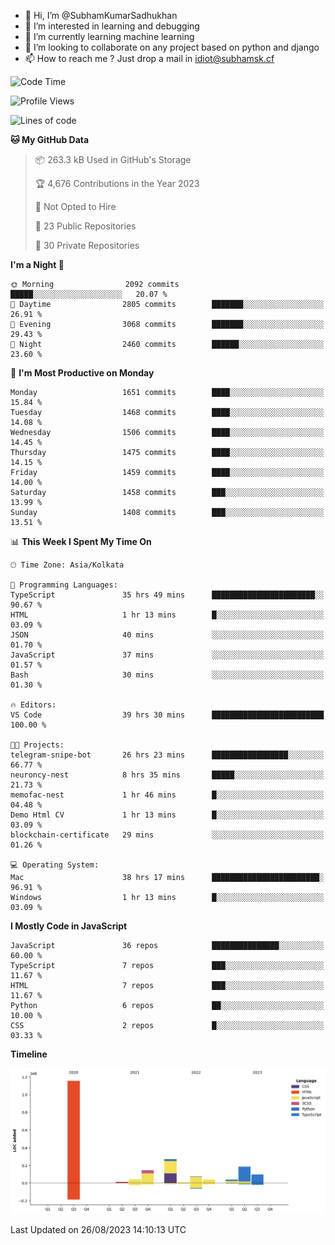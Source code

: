 - 👋 Hi, I’m @SubhamKumarSadhukhan
- 👀 I’m interested in learning and debugging
- 🌱 I’m currently learning machine learning
- 💞️ I’m looking to collaborate on any project based on python and django
- 📫 How to reach me ?
      Just drop a mail in idiot@subhamsk.cf

<!---
SubhamKumarSadhukhan/SubhamKumarSadhukhan is a ✨ special ✨ repository because its `README.md` (this file) appears on your GitHub profile.
You can click the Preview link to take a look at your changes.
--->


<!--START_SECTION:waka-->
![Code Time](http://img.shields.io/badge/Code%20Time-1%2C512%20hrs%2058%20mins-blue)

![Profile Views](http://img.shields.io/badge/Profile%20Views-0-blue)

![Lines of code](https://img.shields.io/badge/From%20Hello%20World%20I%27ve%20Written-2.1%20million%20lines%20of%20code-blue)

**🐱 My GitHub Data** 

> 📦 263.3 kB Used in GitHub's Storage 
 > 
> 🏆 4,676 Contributions in the Year 2023
 > 
> 🚫 Not Opted to Hire
 > 
> 📜 23 Public Repositories 
 > 
> 🔑 30 Private Repositories 
 > 
**I'm a Night 🦉** 

```text
🌞 Morning                2092 commits        █████░░░░░░░░░░░░░░░░░░░░   20.07 % 
🌆 Daytime                2805 commits        ███████░░░░░░░░░░░░░░░░░░   26.91 % 
🌃 Evening                3068 commits        ███████░░░░░░░░░░░░░░░░░░   29.43 % 
🌙 Night                  2460 commits        ██████░░░░░░░░░░░░░░░░░░░   23.60 % 
```
📅 **I'm Most Productive on Monday** 

```text
Monday                   1651 commits        ████░░░░░░░░░░░░░░░░░░░░░   15.84 % 
Tuesday                  1468 commits        ████░░░░░░░░░░░░░░░░░░░░░   14.08 % 
Wednesday                1506 commits        ████░░░░░░░░░░░░░░░░░░░░░   14.45 % 
Thursday                 1475 commits        ████░░░░░░░░░░░░░░░░░░░░░   14.15 % 
Friday                   1459 commits        ████░░░░░░░░░░░░░░░░░░░░░   14.00 % 
Saturday                 1458 commits        ███░░░░░░░░░░░░░░░░░░░░░░   13.99 % 
Sunday                   1408 commits        ███░░░░░░░░░░░░░░░░░░░░░░   13.51 % 
```


📊 **This Week I Spent My Time On** 

```text
🕑︎ Time Zone: Asia/Kolkata

💬 Programming Languages: 
TypeScript               35 hrs 49 mins      ███████████████████████░░   90.67 % 
HTML                     1 hr 13 mins        █░░░░░░░░░░░░░░░░░░░░░░░░   03.09 % 
JSON                     40 mins             ░░░░░░░░░░░░░░░░░░░░░░░░░   01.70 % 
JavaScript               37 mins             ░░░░░░░░░░░░░░░░░░░░░░░░░   01.57 % 
Bash                     30 mins             ░░░░░░░░░░░░░░░░░░░░░░░░░   01.30 % 

🔥 Editors: 
VS Code                  39 hrs 30 mins      █████████████████████████   100.00 % 

🐱‍💻 Projects: 
telegram-snipe-bot       26 hrs 23 mins      █████████████████░░░░░░░░   66.77 % 
neuroncy-nest            8 hrs 35 mins       █████░░░░░░░░░░░░░░░░░░░░   21.73 % 
memofac-nest             1 hr 46 mins        █░░░░░░░░░░░░░░░░░░░░░░░░   04.48 % 
Demo Html CV             1 hr 13 mins        █░░░░░░░░░░░░░░░░░░░░░░░░   03.09 % 
blockchain-certificate   29 mins             ░░░░░░░░░░░░░░░░░░░░░░░░░   01.26 % 

💻 Operating System: 
Mac                      38 hrs 17 mins      ████████████████████████░   96.91 % 
Windows                  1 hr 13 mins        █░░░░░░░░░░░░░░░░░░░░░░░░   03.09 % 
```

**I Mostly Code in JavaScript** 

```text
JavaScript               36 repos            ███████████████░░░░░░░░░░   60.00 % 
TypeScript               7 repos             ███░░░░░░░░░░░░░░░░░░░░░░   11.67 % 
HTML                     7 repos             ███░░░░░░░░░░░░░░░░░░░░░░   11.67 % 
Python                   6 repos             ██░░░░░░░░░░░░░░░░░░░░░░░   10.00 % 
CSS                      2 repos             █░░░░░░░░░░░░░░░░░░░░░░░░   03.33 % 
```



**Timeline**

![Lines of Code chart](https://raw.githubusercontent.com/SubhamKumarSadhukhan/SubhamKumarSadhukhan/main/assets/bar_graph.png)


 Last Updated on 26/08/2023 14:10:13 UTC
<!--END_SECTION:waka-->

